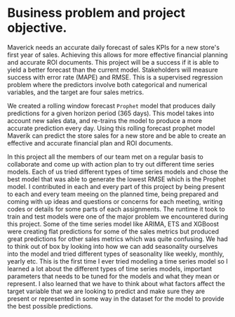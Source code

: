 # Business problem and project objective.
Maverick needs an accurate daily forecast of sales KPIs for a new store's first year of sales. Achieving this allows for more effective financial planning and accurate ROI documents. This project will be a success if it is able to yield a better forecast than the current model. Stakeholders will measure success with error rate (MAPE) and RMSE. This is a supervised regression problem where the predictors involve both categorical and numerical variables, and the target are four sales metrics. 

We created a rolling window forecast ```Prophet``` model that produces daily predictions for a given horizon period (365 days). This model takes into account new sales data, and re-trains the model to produce a more accurate prediction every day. Using this rolling forecast prophet model Maverik can predict the store sales for a new store and be able to create an effective and accurate financial plan and ROI documents.

In this project all the members of our team met on a regular basis to collaborate and come up with action plan to try out different time series models. Each of us tried different types of time series models and chose the best model that was able to generate the lowest RMSE which is the Prophet model. I contributed in each and every part of this project by being present to each and every team meeing on the planned time, being prepared and coming with up ideas and questions or concerns for each meeting, writing codes or details for some parts of each assignments. The runtime it took to train and test models were one of the major problem we encountered during this project. Some of the time series model like ARIMA, ETS and XGBoost were creating flat predictions for some of the sales metrics but produced great predictions for other sales metrics which was quite confusing. We had to think out of box by looking into how we can add seasonality ourselves into the model and tried different types of seasonality like weekly, monthly, yearly etc. This is the first time I ever tried modeling a time series model so I learned a lot about the different types of time series models, important parameters that needs to be tuned for the models and what they mean or represent. I also learned that we have to think about what factors affect the target variable that we are looking to predict and make sure they are present or represented in some way in the dataset for the model to provide the best possible predictions.

